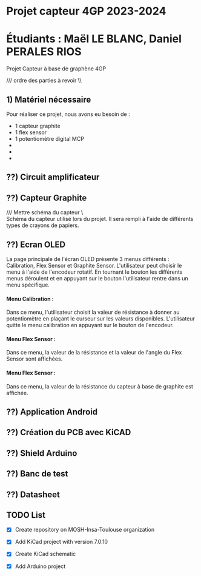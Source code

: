 # Projet capteur 4GP 2023-2024
# Étudiants : Maël LE BLANC, Daniel PERALES RIOS

Projet Capteur à base de graphène 4GP

/// ordre des parties à revoir \\\

## 1) Matériel nécessaire

Pour réaliser ce projet, nous avons eu besoin de : 
  - 1 capteur graphite
  - 1 flex sensor
  - 1 potentiomètre digital MCP
  -
  -
  -

## ??) Circuit amplificateur 

## ??) Capteur Graphite

/// Mettre schéma du capteur \\\
 Schéma du capteur utilisé lors du projet. Il sera rempli à l'aide de différents types de crayons de papiers. 

## ??) Ecran OLED
La page principale de l'écran OLED présente 3 menus différents : Calibration, Flex Sensor et Graphite Sensor. L'utilisateur peut choisir le menu à l'aide de l'encodeur rotatif. En tournant le bouton les différents menus déroulent et en appuyant sur le bouton l'utilisateur rentre dans un menu spécifique. 

#### Menu Calibration :
Dans ce menu, l'utilisateur choisit la valeur de résistance à donner au potentiomètre en plaçant le curseur sur les valeurs disponibles. L'utilisateur quitte le menu calibration en appuyant sur le bouton de l'encodeur. 
#### Menu Flex Sensor :
Dans ce menu, la valeur de la résistance et la valeur de l'angle du Flex Sensor sont affichées.  
#### Menu Flex Sensor :
Dans ce menu, la valeur de la résistance du capteur à base de graphite est affichée. 

## ??) Application Android

## ??) Création du PCB avec KiCAD

## ??) Shield Arduino

## ??) Banc de test 

## ??) Datasheet

## TODO List

- [x] Create repository on MOSH-Insa-Toulouse organization
- [x] Add KiCad project with version 7.0.10
- [x] Create KiCad schematic
- [x] Add Arduino project

